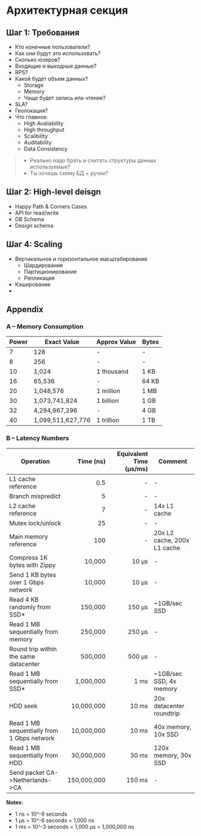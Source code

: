 # Архитектурная секция

## Шаг 1: Требования

- Кто конечные пользователи?
- Как они будут это использовать?
- Сколько юзеров?
- Входящие и выходные данные?
- RPS?
- Какой будет объем данных?
	- Storage
	- Memory
	- Чаще будет запись или чтение?
- SLA?
- Геолокация?
- Что главное:
	- High Avaliability
	- High throughput
	- Scalibility
	- Auditability
	- Data Consistency


>- Реально надо брать и считать структуры данных используемые?
>- Ты хочешь схему БД + ручки?


## Шаг 2: High-level deisgn

- Happy Path & Corners Cases
- API for read/write
- DB Schema
- Design schema

## Шаг 4: Scaling

- Вертикальное и горизонтальное масштабирование
	- Шардирование
	- Партиционирование
	- Репликация
- Кэширование
- 


## Appendix

### A – Memory Consumption


| **Power** | **Exact Value**          | **Approx Value** | **Bytes** |
|-----------|--------------------------|-----------------|-----------|
| 7         | 128                      | -               | -         |
| 8         | 256                      | -               | -         |
| 10        | 1,024                    | 1 thousand      | 1 KB      |
| 16        | 65,536                   | -               | 64 KB     |
| 20        | 1,048,576                | 1 million       | 1 MB      |
| 30        | 1,073,741,824            | 1 billion       | 1 GB      |
| 32        | 4,294,967,296            | -               | 4 GB      |
| 40        | 1,099,511,627,776        | 1 trillion      | 1 TB      |

### B – Latency Numbers

| **Operation**                              | **Time (ns)** | **Equivalent Time (µs/ms)** | **Comment**                 |
| ------------------------------------------ | ------------: | --------------------------: | --------------------------- |
| L1 cache reference                         |           0.5 |                           - | -                           |
| Branch mispredict                          |             5 |                           - | -                           |
| L2 cache reference                         |             7 |                           - | 14x L1 cache                |
| Mutex lock/unlock                          |            25 |                           - | -                           |
| Main memory reference                      |           100 |                           - | 20x L2 cache, 200x L1 cache |
| Compress 1K bytes with Zippy               |        10,000 |                       10 µs | -                           |
| Send 1 KB bytes over 1 Gbps network        |        10,000 |                       10 µs | -                           |
| Read 4 KB randomly from SSD*               |       150,000 |                      150 µs | ~1GB/sec SSD                |
| Read 1 MB sequentially from memory         |       250,000 |                      250 µs | -                           |
| Round trip within the same datacenter      |       500,000 |                      500 µs | -                           |
| Read 1 MB sequentially from SSD*           |     1,000,000 |                        1 ms | ~1GB/sec SSD, 4x memory     |
| HDD seek                                   |    10,000,000 |                       10 ms | 20x datacenter roundtrip    |
| Read 1 MB sequentially from 1 Gbps network |    10,000,000 |                       10 ms | 40x memory, 10x SSD         |
| Read 1 MB sequentially from HDD            |    30,000,000 |                       30 ms | 120x memory, 30x SSD        |
| Send packet CA->Netherlands->CA            |   150,000,000 |                      150 ms | -                           |

**Notes:**

- 1 ns = 10^-9 seconds
- 1 µs = 10^-6 seconds = 1,000 ns
- 1 ms = 10^-3 seconds = 1,000 µs = 1,000,000 ns